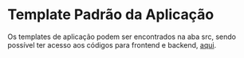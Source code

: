 # Template Padrão da Aplicação

Os templates de aplicação podem ser encontrados na aba src, sendo possível ter acesso aos códigos para frontend e backend, [aqui](../src).